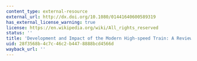 ```yaml
---
content_type: external-resource
external_url: http://dx.doi.org/10.1080/01441640600589319
has_external_license_warning: true
license: https://en.wikipedia.org/wiki/All_rights_reserved
status: ''
title: 'Development and Impact of the Modern High-speed Train: A Review'
uid: 28f3568b-4c7c-46c2-b447-8888bcd4566d
wayback_url: ''
---
```

